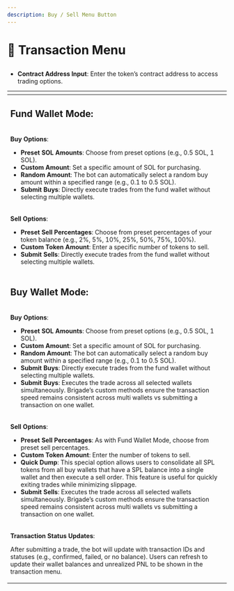 ```yaml
---
description: Buy / Sell Menu Button
---
```


# 💸 Transaction Menu

##

* **Contract Address Input**: Enter the token’s contract address to access trading options.



<table data-header-hidden data-full-width="false"><thead><tr><th width="722"></th><th></th></tr></thead><tbody><tr><td><h2><strong>Fund Wallet Mode:</strong></h2></td><td></td></tr><tr><td><p><strong>Buy Options</strong>:</p><ul><li><strong>Preset SOL Amounts</strong>: Choose from preset options (e.g., 0.5 SOL, 1 SOL).</li><li><strong>Custom Amount</strong>: Set a specific amount of SOL for purchasing.</li><li><strong>Random Amount</strong>: The bot can automatically select a random buy amount within a specified range (e.g., 0.1 to 0.5 SOL).</li><li><strong>Submit Buys</strong>: Directly execute trades from the fund wallet without selecting multiple wallets.</li></ul></td><td><img src="../.gitbook/assets/image (30).png" alt="" data-size="original"></td></tr><tr><td><p><strong>Sell Options</strong>:</p><ul><li><strong>Preset Sell Percentages</strong>: Choose from preset percentages of your token balance (e.g., 2%, 5%, 10%, 25%, 50%, 75%, 100%).</li><li><strong>Custom Token Amount</strong>: Enter a specific number of tokens to sell.</li><li><strong>Submit Sells</strong>: Directly execute trades from the fund wallet without selecting multiple wallets.</li></ul></td><td><img src="../.gitbook/assets/image (31).png" alt="" data-size="original"></td></tr><tr><td><h2><strong>Buy Wallet Mode:</strong></h2></td><td></td></tr><tr><td><p><strong>Buy Options</strong>:</p><ul><li><strong>Preset SOL Amounts</strong>: Choose from preset options (e.g., 0.5 SOL, 1 SOL).</li><li><strong>Custom Amount</strong>: Set a specific amount of SOL for purchasing.</li><li><strong>Random Amount</strong>: The bot can automatically select a random buy amount within a specified range (e.g., 0.1 to 0.5 SOL).</li><li><strong>Submit Buys</strong>: Directly execute trades from the fund wallet without selecting multiple wallets.</li><li><strong>Submit Buys</strong>: Executes the trade across all selected wallets simultaneously. Brigade’s custom methods ensure the transaction speed remains consistent across multi wallets vs submitting a transaction on one wallet.</li></ul></td><td><img src="../.gitbook/assets/image (28).png" alt=""></td></tr><tr><td><p><strong>Sell Options</strong>:</p><ul><li><strong>Preset Sell Percentages</strong>: As with Fund Wallet Mode, choose from preset sell percentages.</li><li><strong>Custom Token Amount</strong>: Enter the number of tokens to sell.</li><li><strong>Quick Dump</strong>: This special option allows users to consolidate all SPL tokens from all buy wallets that have a SPL balance into a single wallet and then execute a sell order. This feature is useful for quickly exiting trades while minimizing slippage.</li><li><strong>Submit Sells</strong>: Executes the trade across all selected wallets simultaneously. Brigade’s custom methods ensure the transaction speed remains consistent across multi wallets vs submitting a transaction on one wallet.</li></ul></td><td><img src="../.gitbook/assets/image (29).png" alt=""></td></tr><tr><td><p><strong>Transaction Status Updates</strong>: </p><p>After submitting a trade, the bot will update with transaction IDs and statuses (e.g., confirmed, failed, or no balance). Users can refresh to update their wallet balances and unrealized PNL to be shown in the transaction menu.</p></td><td><img src="../.gitbook/assets/image (32).png" alt="" data-size="original"></td></tr></tbody></table>
